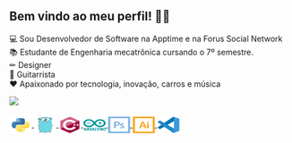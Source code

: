 ## Bem vindo ao meu perfil! 👋🏽
💻 Sou Desenvolvedor de Software na Apptime e na Forus Social Network<br>
📚 Estudante de Engenharia mecatrônica cursando o 7º semestre. <br>
✏  Designer <br>
🎸 Guitarrista  <br>
❤  Apaixonado por tecnologia, inovação, carros e música


<div>
  <a href="https://github.com/leandrolls">
  <!---<img height="160em" src="https://github-readme-stats.vercel.app/api?username=leandrolls&show_icons=true&theme=graywhite&include_all_commits=true&count_private=true"/>--->
  <img height="160em" src="https://github-readme-stats.vercel.app/api/top-langs/?username=leandrolls&layout=compact&langs_count=7&theme=graywhite"/>
</div>
<div style="display: inline_block"><br>
  <img align="center" alt="Leo-Python" height="30" width="40" src="https://github.com/devicons/devicon/blob/master/icons/python/python-original.svg">
  <img align="center" alt="Leo-Go" height="30" width="40" src="https://github.com/devicons/devicon/blob/master/icons/go/go-original.svg">
  <img align="center" alt="Leo-C++" height="30" width="40" src="https://github.com/devicons/devicon/blob/master/icons/cplusplus/cplusplus-original.svg">
  <img align="center" alt="Leo-Arduino" height="30" width="40" src="https://github.com/devicons/devicon/blob/master/icons/arduino/arduino-original-wordmark.svg">
  <img align="center" alt="Leo-PS" height="30" width="40" src="https://github.com/devicons/devicon/blob/master/icons/photoshop/photoshop-line.svg">
  <img align="center" alt="Leo-Ai" height="30" width="40" src="https://github.com/devicons/devicon/blob/master/icons/illustrator/illustrator-line.svg">
  <img align="center" alt="Leo-VSCode" height="30" width="40" src="https://github.com/devicons/devicon/blob/master/icons/vscode/vscode-original.svg">
</div>
